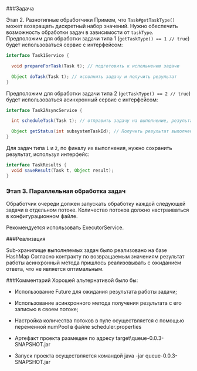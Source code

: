 ###Задача

Этап 2. Разнотипные обработчики
Примем, что `Task#getTaskType()` может возвращать дискретный набор значений.
Нужно обеспечить возможность обработки задач в зависимости от `taskType`.
Предположим для обработки задачи типа 1 (`getTaskType() == 1 // true`) будет использоваться сервис с интерфейсом:

```java
interface Task1Service {

  void prepareForTask(Task t); // подготовить к испольнению задачи

  Object doTask(Task t); // исполнить задачу и получить результат
}
```

Предположим для обработки задачи типа 2 (`getTaskType() == 2 // true`) будет использоваться асинхронный сервис с интерфейсом:

```java
interface Task2AsyncService {

  int scheduleTask(Task t); // отправить задачу на выполнение, результат - id задачи в подсистеме

  Object getStatus(int subsystemTaskId); // Получить результат выполнения задачи, возвращается гарантированно, если null, значит задача ещё не выполнена.
}
```
Для задач типа `1` и `2`, по финалу их выполнения, нужно сохранить результат, используя интерфейс:

```java
interface TaskResults {
  void saveResult(Task t, Object result);
}
```

### Этап 3. Параллельная обработка задач

Обработчик очереди должен запускать обработку каждой следующей задачи в отдельном потоке.
Количество потоков должно настраиваться в конфигурационном файле.

Рекомендуется использовать ExecutorService.

###Реализация

Sub-хранилище выполняемых задач было реализовано на базе HashMap
Согласно контракту по возвращаемым значениям результат работы асинхронный метода пришлось реализовывать с ожиданием ответа, что не является оптимальным.   


###Комментарий
Хорошей альтернативой было бы:

 * Использование Future для ожидания результата работы задачи;
 * Использование асинхронного метода получения результата с его записью в своем потоке;  
 * Настройка количества потоков в пуле осуществляется с помощью переменной numPool в файле scheduler.properties


* Артефакт проекта размещен по адресу target\queue-0.0.3-SNAPSHOT.jar
* Запуск проекта осуществляется командой java -jar queue-0.0.3-SNAPSHOT.jar
  
